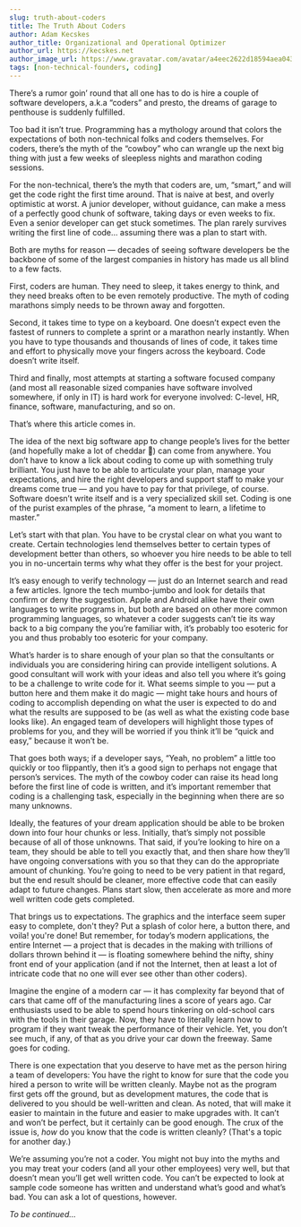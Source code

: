 ```yaml
---
slug: truth-about-coders
title: The Truth About Coders
author: Adam Kecskes
author_title: Organizational and Operational Optimizer
author_url: https://kecskes.net
author_image_url: https://www.gravatar.com/avatar/a4eec2622d18594aea04310ae3ec577c
tags: [non-technical-founders, coding]
---
```


There’s a rumor goin’ round that all one has to do is hire a couple of software developers, a.k.a “coders” and presto, the dreams of garage to penthouse is suddenly fulfilled.

Too bad it isn’t true. Programming has a mythology around that colors the expectations of both non-technical folks and coders themselves. For coders, there’s the myth of the “cowboy” who can wrangle up the next big thing with just a few weeks of sleepless nights and marathon coding sessions.

For the non-technical, there’s the myth that coders are, um, “smart,” and will get the code right the first time around. That is naive at best, and overly optimistic at worst. A junior developer, without guidance, can make a mess of a perfectly good chunk of software, taking days or even weeks to fix. Even a senior developer can get stuck sometimes. The plan rarely survives writing the first line of code… assuming there was a plan to start with.

Both are myths for reason — decades of seeing software developers be the backbone of some of the largest companies in history has made us all blind to a few facts.

First, coders are human. They need to sleep, it takes energy to think, and they need breaks often to be even remotely productive. The myth of coding marathons simply needs to be thrown away and forgotten.

Second, it takes time to type on a keyboard. One doesn’t expect even the fastest of runners to complete a sprint or a marathon nearly instantly. When you have to type thousands and thousands of lines of code, it takes time and effort to physically move your fingers across the keyboard. Code doesn’t write itself.

Third and finally, most attempts at starting a software focused company (and most all reasonable sized companies have software involved somewhere, if only in IT) is hard work for everyone involved: C-level, HR, finance, software, manufacturing, and so on.

That’s where this article comes in.

The idea of the next big software app to change people’s lives for the better (and hopefully make a lot of cheddar 🧀) can come from anywhere. You don’t have to know a lick about coding to come up with something truly brilliant. You just have to be able to articulate your plan, manage your expectations, and hire the right developers and support staff to make your dreams come true &mdash; and you have to pay for that privilege, of course. Software doesn’t write itself and is a very specialized skill set. Coding is one of the purist examples of the phrase, “a moment to learn, a lifetime to master.”

Let’s start with that plan. You have to be crystal clear on what you want to create. Certain technologies lend themselves better to certain types of development better than others, so whoever you hire needs to be able to tell you in no-uncertain terms why what they offer is the best for your project.

It’s easy enough to verify technology — just do an Internet search and read a few articles. Ignore the tech mumbo-jumbo and look for details that confirm or deny the suggestion. Apple and Android alike have their own languages to write programs in, but both are based on other more common programming languages, so whatever a coder suggests can’t tie its way back to a big company the you’re familiar with, it’s probably too esoteric for you and thus probably too esoteric for your company.

What’s harder is to share enough of your plan so that the consultants or individuals you are considering hiring can provide intelligent solutions. A good consultant will work with your ideas and also tell you where it’s going to be a challenge to write code for it. What seems simple to you — put a button here and them make it do magic — might take hours and hours of coding to accomplish depending on what the user is expected to do and what the results are supposed to be (as well as what the existing code base looks like). An engaged team of developers will highlight those types of problems for you, and they will be worried if you think it’ll be “quick and easy,” because it won’t be.

That goes both ways; if a developer says, “Yeah, no problem” a little too quickly or too flippantly, then it’s a good sign to perhaps not engage that person’s services. The myth of the cowboy coder can raise its head long before the first line of code is written, and it’s important remember that coding is a challenging task, especially in the beginning when there are so many unknowns.

Ideally, the features of your dream application should be able to be broken down into four hour chunks or less. Initially, that’s simply not possible because of all of those unknowns. That said, if you’re looking to hire on a team, they should be able to tell you exactly that, and then share how they’ll have ongoing conversations with you so that they can do the appropriate amount of chunking. You’re going to need to be very patient in that regard, but the end result should be cleaner, more effective code that can easily adapt to future changes. Plans start slow, then accelerate as more and more well written code gets completed.

That brings us to expectations. The graphics and the interface seem super easy to complete, don't they? Put a splash of color here, a button there, and voila! you're done! But remember, for today’s modern applications, the entire Internet &mdash; a project that is decades in the making with trillions of dollars thrown behind it &mdash; is floating somewhere behind the nifty, shiny front end of your application (and if not the Internet, then at least a lot of intricate code that no one will ever see other than other coders).

Imagine the engine of a modern car — it has complexity far beyond that of cars that came off of the manufacturing lines a score of years ago. Car enthusiasts used to be able to spend hours tinkering on old-school cars with the tools in their garage. Now, they have to literally learn how to program if they want tweak the performance of their vehicle. Yet, you don’t see much, if any, of that as you drive your car down the freeway. Same goes for coding.

There is one expectation that you deserve to have met as the person hiring a team of developers: You have the right to know for sure that the code you hired a person to write will be written cleanly. Maybe not as the program first gets off the ground, but as development matures, the code that is delivered to you should be well-written and clean. As noted, that will make it easier to maintain in the future and easier to make upgrades with. It can’t and won’t be perfect, but it certainly can be good enough. The crux of the issue is, _how_ do you know that the code is written cleanly? (That's a topic for another day.)

We’re assuming you’re not a coder. You might not buy into the myths and you may treat your coders (and all your other employees) very well, but that doesn’t mean you’ll get well written code. You can’t be expected to look at sample code someone has written and understand what’s good and what’s bad. You can ask a lot of questions, however.

_To be continued..._
